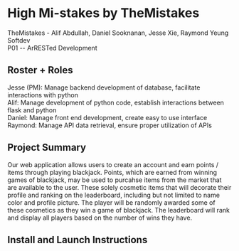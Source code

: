# High Mi-stakes by TheMistakes
TheMistakes - Alif Abdullah, Daniel Sooknanan, Jesse Xie, Raymond Yeung  
Softdev  
P01 -- ArRESTed Development  

## Roster + Roles
Jesse (PM): Manage backend development of database, facilitate interactions with python  
Alif: Manage development of python code, establish interactions between flask and python  
Daniel: Manage front end development, create easy to use interface  
Raymond: Manage API data retrieval, ensure proper utilization of APIs  

## Project Summary  
Our web application allows users to create an account and earn points / items through playing blackjack. Points, which are earned from winning games of blackjack, may be used to purcahse items from the market that are available to the user. These solely cosmetic items that will decorate their profile and ranking on the leaderboard, including but not limited to name color and profile picture. The player will be randomly awarded some of these cosmetics as they win a game of blackjack. The leaderboard will rank and display all players based on the number of wins they have.

## Install and Launch Instructions
